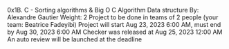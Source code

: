 0x1B. C - Sorting algorithms & Big O
C
Algorithm
Data structure
 By: Alexandre Gautier
 Weight: 2
 Project to be done in teams of 2 people (your team: Beatrice Fadeyibi)
 Project will start Aug 23, 2023 6:00 AM, must end by Aug 30, 2023 6:00 AM
 Checker was released at Aug 25, 2023 12:00 AM
 An auto review will be launched at the deadline
